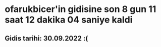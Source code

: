 # ofarukbicer'in gidisine son 8 gun 11 saat 12 dakika 04 saniye kaldi

## Gidis tarihi: 30.09.2022 :(